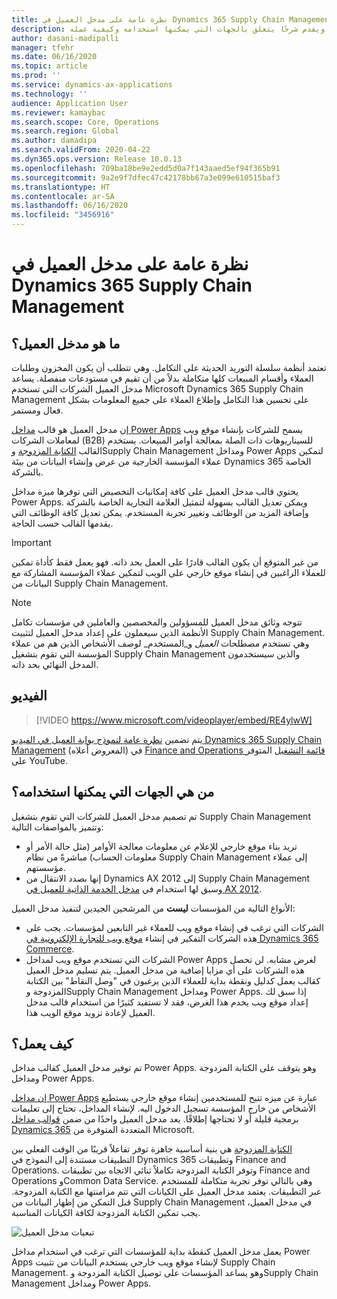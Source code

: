 ```yaml
---
title: نظرة عامة على مدخل العميل في Dynamics 365 Supply Chain Management
description: يقدم هذا الموضوع مدخل العميل، ويقدم شرحًا يتعلق بالجهات التي يمكنها استخدامه وكيفية عمله.
author: dasani-madipalli
manager: tfehr
ms.date: 06/16/2020
ms.topic: article
ms.prod: ''
ms.service: dynamics-ax-applications
ms.technology: ''
audience: Application User
ms.reviewer: kamaybac
ms.search.scope: Core, Operations
ms.search.region: Global
ms.author: damadipa
ms.search.validFrom: 2020-04-22
ms.dyn365.ops.version: Release 10.0.13
ms.openlocfilehash: 709ba18be9e2edd5d0a7f143aaed5ef94f365b91
ms.sourcegitcommit: 9a2e9f7dfec47c42178bb67a3e099e610515baf3
ms.translationtype: HT
ms.contentlocale: ar-SA
ms.lasthandoff: 06/16/2020
ms.locfileid: "3456916"
---
```

# <a name="customer-portal-for-dynamics-365-supply-chain-management-overview"></a>نظرة عامة على مدخل العميل في Dynamics 365 Supply Chain Management

## <a name="what-is-the-customer-portal"></a>ما هو مدخل العميل؟

تعتمد أنظمة سلسلة التوريد الحديثة على التكامل. وهي تتطلب أن يكون المخزون وطلبات العملاء وأقسام المبيعات كلها متكاملة بدلاً من أن تقيم في مستودعات منفصلة. يساعد مدخل العميل الشركات التي تستخدم Microsoft Dynamics 365 Supply Chain Management على تحسين هذا التكامل وإطلاع العملاء على جميع المعلومات بشكل فعال ومستمر.

إن مدخل العميل هو قالب [مداخل Power Apps](https://docs.microsoft.com/powerapps/maker/portals/overview) يسمح للشركات بإنشاء موقع ويب لمعاملات الشركات (B2B) للسيناريوهات ذات الصلة بمعالجة أوامر المبيعات. يستخدم القالب [الكتابة المزدوجة](https://docs.microsoft.com/dynamics365/fin-ops-core/dev-itpro/data-entities/dual-write/dual-write-home-page) وSupply Chain Management ومداخل Power Apps لتمكين عملاء المؤسسة الخارجية من عرض وإنشاء البيانات من بيئة Dynamics 365 الخاصة بالشركة.

يحتوي قالب مدخل العميل على كافة إمكانيات التخصيص التي توفرها ميزة مداخل Power Apps. ويمكن تعديل القالب بسهولة لتمثيل العلامة التجارية الخاصة بالشركة وإضافة المزيد من الوظائف وتغيير تجربة المستخدم. يمكن تعديل كافة الوظائف التي يقدمها القالب حسب الحاجة.

> [!IMPORTANT]
> من غير المتوقع أن يكون القالب قادرًا على العمل بحد ذاته. فهو يعمل فقط كأداة تمكين للعملاء الراغبين في إنشاء موقع خارجي على الويب لتمكين عملاء المؤسسة المشاركة مع البيانات من Supply Chain Management.

> [!NOTE]
> تتوجه وثائق مدخل العميل للمسؤولين والمخصصين والعاملين في مؤسسات تكامل الأنظمة الذين سيعملون على إعداد مدخل العميل لتثبيت Supply Chain Management. وهي تستخدم مصطلحات _العميل_ و_المستخدم_ لوصف الأشخاص الذين هم من عملاء المؤسسة التي تقوم بتشغيل Supply Chain Management والذين سيستخدمون المدخل النهائي بحد ذاته.

## <a name="video"></a>الفيديو

> [!VIDEO https://www.microsoft.com/videoplayer/embed/RE4ylwW]

يتم تضمين [نظرة عامة لنموذج بوابة العميل في الفيديو Dynamics 365 Supply Chain Management](https://youtu.be/nPrqoLuHfV8) (المعروض أعلاه) في [Finance and Operations قائمة التشغيل](https://www.youtube.com/playlist?list=PLcakwueIHoT_SYfIaPGoOhloFoCXiUSyW) المتوفر على YouTube.

## <a name="who-should-use-it"></a>من هي الجهات التي يمكنها استخدامه؟

تم تصميم مدخل العميل للشركات التي تقوم بتشغيل Supply Chain Management وتتميز بالمواصفات التالية:

- تريد بناء موقع خارجي للإعلام عن معلومات معالجة الأوامر (مثل حالة الأمر أو معلومات الحساب) مباشرةً من نظام Supply Chain Management إلى عملاء مؤسستهم.
- إنها بصدد الانتقال من Dynamics AX 2012 إلى Supply Chain Management وسبق لها استخدام في [مدخل الخدمة الذاتية للعميل في AX 2012](https://docs.microsoft.com/dynamicsax-2012/appuser-itpro/about-the-customer-self-service-portal).

الأنواع التالية من المؤسسات **ليست** من المرشحين الجيدين لتنفيذ مدخل العميل:

- الشركات التي ترغب في إنشاء موقع ويب للعملاء غير التابعين لمؤسسات. يجب على هذه الشركات التفكير في إنشاء [موقع ويب للتجارة الإلكترونية في Dynamics 365 Commerce](https://docs.microsoft.com/dynamics365/commerce/create-ecommerce-site).
- الشركات التي تستخدم موقع ويب لمداخل Power Apps لغرض مشابه. لن تحصل هذه الشركات على أي مزايا إضافية من مدخل العميل. يتم تسليم مدخل العميل كقالب يعمل كدليل ونقطة بداية للعملاء الذين يرغبون في "وصل النقاط" بين الكتابة المزدوجة وSupply Chain Management ومداخل Power Apps. إذا سبق لك إعداد موقع ويب يخدم هذا الغرض، فقد لا تستفيد كثيرًا من استخدام قالب مدخل العميل لإعادة تزويد موقع الويب هذا.

## <a name="how-does-it-work"></a>كيف يعمل؟

تم توفير مدخل العميل كقالب مداخل Power Apps. وهو يتوقف على الكتابة المزدوجة ومداخل Power Apps.

[إن مداخل Power Apps](https://docs.microsoft.com/powerapps/maker/portals/overview) عبارة عن ميزه تتيح للمستخدمين إنشاء موقع خارجي يستطيع الأشخاص من خارج المؤسسة تسجيل الدخول اليه. لإنشاء المداخل، تحتاج إلى تعليمات برمجية قليلة أو لا تحتاجها إطلاقًا. يعد مدخل العميل واحدًا من ضمن [قوالب مداخل Dynamics 365](https://docs.microsoft.com/powerapps/maker/portals/portal-templates#environment-with-model-driven-apps-in-dynamics-365) المتعددة المتوفرة من Microsoft.

[الكتابة المزدوجة](https://docs.microsoft.com/powerapps/maker/portals/overview) هي بنية أساسية جاهزة توفر تفاعلاً قريبًا من الوقت الفعلي بين التطبيقات مستندة إلى النموذج في Dynamics 365 وتطبيقات Finance and Operations. وتوفر الكتابة المزدوجة تكاملاً ثنائي الاتجاه بين تطبيقات Finance and Operations وCommon Data Service. وهي بالتالي توفر تجربة متكاملة للمستخدم عبر التطبيقات. يعتمد مدخل العميل على الكيانات التي تتم مزامنتها مع الكتابة المزدوجة. قبل التمكن من إظهار البيانات من Supply Chain Management في مدخل العميل، يجب تمكين الكتابة المزدوجة لكافة الكيانات المناسبة.

![تبعيات مدخل العميل](media/customer-portal-elements.png "تبعيات مدخل العميل")

يعمل مدخل العميل كنقطة بداية للمؤسسات التي ترغب في استخدام مداخل Power Apps لإنشاء موقع ويب خارجي يستخدم البيانات من تثبيت Supply Chain Management. وهو يساعد المؤسسات على توصيل الكتابة المزدوجة وSupply Chain Management ومداخل Power Apps.
